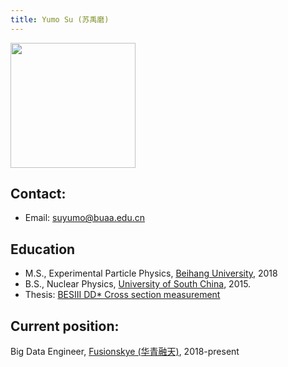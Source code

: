 ```yaml
---
title: Yumo Su (苏禹磨)
---
```


<img src="/images/Yumo_Su.jpg" width="200"/>

## Contact: 
- Email: suyumo@buaa.edu.cn

## Education
- M.S., Experimental Particle Physics, [Beihang University](http://www.buaa.edu.cn), 2018 
- B.S., Nuclear Physics, [University of South China](http://www.usc.edu.cn/), 2015. 
- Thesis: [BESIII DD* Cross section measurement](http://twiki.ihep.ac.cn/pub/Xteam/ThesisList/SuYumo_2018_BES_eeDD.pdf)

## Current position:
Big Data Engineer, [Fusionskye (华青融天)](http://www.fusionskye.com), 2018-present





 






